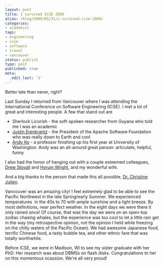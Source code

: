 ```yaml
---
layout: post
title: I survived ICSE 2009
alias: /blog/2009/05/31/i-survived-icse-2009/
categories:
- academics
tags:
- engineering
- icse
- software
- travel
- vancouver
status: publish
type: post
published: true
meta:
  _edit_last: '1'
---
```

Better late than never, right?

Last Sunday I returned from Vancouver where I was attending the International Conference on Software Engineering (ICSE). I met a lot of great and interesting people. A few that stand out are

 * Sherlock Licorish - the soft-spoken researcher from Guyana who told me I was an academic
 * <a title="Justin Erenkrantz -- UCI student and ASF pres" href="http://www.erenkrantz.com/" target="_blank">Justin Erenkrantz</a> - the President of the Apache Software Foundation who was really down to Earth and cool
 * <a title="Andy Ko -- CMU student to UW prof" href="http://faculty.washington.edu/ajko/" target="_blank">Andy Ko</a> - a professor finishing up his first year at University of Washington. Andy was an all-around great person: articulate, helpful, funny

I also had the honor of hanging out with a couple esteemed colleagues, <a title="Drew Stovall" href="http://www.dstovall.com" target="_blank">Drew Stovall</a> and <a title="Hyrum Wright" href="http://www.hyrumwright.org" target="_blank">Hyrum Wright</a>, and my wonderful wife.

And a big thanks to the person that made this all possible, <a title="Christine's awesomely outdated page :)" href="http://users.ece.utexas.edu/~julien/" target="_blank">Dr. Christine Julien</a>.

Vancouver was an amazing city! I feel extremely glad to be able to see the Pacific Northwest in the late Spring/early Summer. We experienced temperatures  in the 40s to 70 with ample sunshine and a light breeze. By most definitions, near perfect weather. In the eight days we were there it only rained once! Of course, that was the day we were on an open-top zodiac chasing whales, but the experience was too cool to let a little rain get in the way (my retrospective opinion, not the opinion I held while freezing on the chilly waters of the Pacific Ocean). We had awesome Japanese food, terrific Chinese food, a tasty bubble tea, and other ethnic fare that was totally worthwhile.

Before ICSE, we were in Madison, WI to see my sister graduate with her PhD. Her research was about DBMSs on flash disks. Congratulations to her on this momentous ocassion. We're all very proud!

